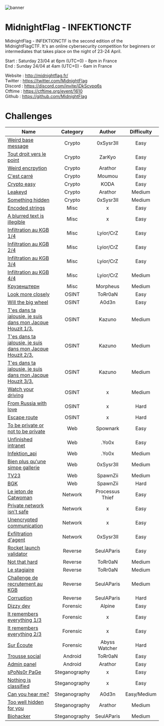 ![banner](https://i.ibb.co/hFPd3zG/MCTF.png)

# MidnightFlag  - INFEKTIONCTF

MidnightFlag - INFEKTIONCTF is the second edition of the MidnightFlagCTF. It's an online cybersecurity competition for beginners or intermediates that takes place on the night of 23-24 April.

Start : Saturday 23/04 at 6pm (UTC+0) - 8pm in France<br>
End : Sunday 24/04 at 4am (UTC+0) - 6am in France 

Website : http://midnightflag.fr/<br>
Twitter : https://twitter.com/MidnightFlag<br>
Discord : https://discord.com/invite/jDkScvpq6s<br>
Ctftime : https://ctftime.org/event/1610<br>
Github  : https://github.com/MidnightFlag

# Challenges

| Name                                                             | Category      | Author     | Difficulty |
|------------------------------------------------------------------|:-------------:|:----------:|:----------:|
| [Weird base message](Cryptographie/weird_base_message)           | Crypto        | 0xSysr3ll  |Easy        |
| [Tout droit vers le point](Cryptographie/Tout-droit-vers-le-point)| Crypto       | ZarKyo     |Easy        |
| [Weird encrpytion](Cryptographie/weird_encryption)               | Crypto        | Arathor    |Easy        |
| [C'est carré](Cryptographie/c'est_carré)                         | Crypto        | Moumou     |Easy        |
| [Crypto easy](Cryptographie/crypto-easy)                         | Crypto        | KODA       |Easy        |  
| [Leakeyd](Cryptographie/Leakeyd)                                 | Crypto        | Arathor    |Medium      |
| [Something hidden](Cryptographie/Something_hidden)               | Crypto        | 0xSysr3ll  |Medium      |
| [Encoded strings](Misc/encoded_strings)                          | Misc          | x          |Easy        |
| [A blurred text is illegible](Misc/a_blurred_text_is_illegible)  | Misc          | x          | Easy       |
| [Infiltration au KGB 1/4](Misc/infiltration_au_kgb_1-4)          | Misc          | Lyior/CrZ  | Easy       |
| [Infiltration au KGB 2/4](Misc/infiltration_au_kgb_2-4)          | Misc          | Lyior/CrZ  |Easy        |
| [Infiltration au KGB 3/4](Misc/infiltration_au_kgb_3-4)          | Misc          | Lyior/CrZ  | Easy       |
| [Infiltration au KGB 4/4](Misc/infiltration_au_kgb_4-4)          | Misc          | Lyior/CrZ  |Medium      |
| [Крузенштерн](Misc/Крузенштерн)                                  | Misc          | Morpheus   | Medium     |
| [Look more closely](OSINT/look_more_closely)                     | OSINT         | ToRr0aN    |Easy        |
| [Will the big wheel](OSINT/Will_the_big_wheel)                   | OSINT         | A0d3n      |Easy        |
| [T'es dans ta jalousie, je suis dans mon Jacque Houzit 1/3.](OSINT/Tes_dans_ta_jalousie_je_suis_dans_mon_Jacque_Houzit/Challenge_n°1)| OSINT | Kazuno|Medium|
| [T'es dans ta jalousie, je suis dans mon Jacque Houzit 2/3.](OSINT/Tes_dans_ta_jalousie_je_suis_dans_mon_Jacque_Houzit/Challenge_n°2)| OSINT | Kazuno|Medium|
| [T'es dans ta jalousie, je suis dans mon Jacque Houzit 3/3.](OSINT/Tes_dans_ta_jalousie_je_suis_dans_mon_Jacque_Houzit/Challenge_n°3)| OSINT | Kazuno|Medium|
| [Watch your driving](OSINT/watch_your_driving)                   | OSINT         | x          |Medium      |
| [From Russia with love](OSINT/from_russia_with_love)             | OSINT         | x          |Hard        |
| [Escape route](OSINT/escape_route)                               | OSINT         | x          |Hard        | 
| [To be private or not to be private](Web/to_be_private_or_not_to_be_private)| Web| Spownark   |Easy        |      
| [Unfinished intranet](Web/unfinished_intranet)                   | Web           | .Yo0x      |Easy        | 
| [Infektion_api](Web/Infektion_api)                               | Web           | .Yo0x      | Medium     |
| [Bien plus qu'une simpe gallerie](Web/Bien_plus%20qu_une_simpe_gallerie)  | Web  | 0xSysr3ll  |Medium      |
| [TV23](Web/TV23)                                                 | Web           | SpawnZii   |Medium      |   
| [BGK](Web/BGK)                                                   | Web           | SpawnZii   |Hard        |           
| [Le jeton de Catwoman](Reseau/le_jeton_de_catwoman)              | Network       | Processus Thief|Easy    |
| [Private network isn't safe](Reseau/private_network_isnt_safe)   | Network       | x          |Easy        |
| [Unencrypted communication](Reseau/unencrypted_communication)    | Network       | x          |Easy        |
| [Exfiltration d'agent](Reseau/exflitration_d'agent)              | Network       | 0xSysr3ll  |Easy        |
| [Rocket launch validator](Reverse/rocket_launch_validator)       | Reverse       | SeulAParis |Easy        |
| [Not that hard](Reverse/Not_that_hard)                           | Reverse       | ToRr0aN    |Medium      |
| [Le stagiaire](Reverse/Le_stagiaire)                             | Reverse       | ToRr0aN    |Medium      |
| [Challenge de recrutement au KGB](Reverse/challenge_recrutement_kgb) | Reverse   | SeulAParis | Medium     |
| [Corruption](Reverse/corruption)                                 | Reverse       | SeulAParis |Hard        |
| [Dizzy dev](Forensic/Dizzy_Dev)                                  | Forensic      | Alpine     | Easy       |
| [It remembers everything 1/3](/Forensic/it_remembers_everything_1-3)| Forensic   | x          |  Easy      |
| [It remembers everything 2/3](/Forensic/it_remembers_everything_2-3)| Forensic   | x          |  Easy      |
| [Sur Écoute](Forensic/Sur_écoute_Réseau_Abyss_Watcher)           | Forensic      | Abyss Watcher|Hard      |
| [Trousse social](Android/Trousse_social)                         | Android       | ToRr0aN    |  Easy      |
| [Admin panel](Android/Admin_panel)                               | Android       | Arathor    |  Easy      |
| [sPoNs0r PaGe](Steganographie/sPoNs0r_PaGe)                      | Steganography | x          |Easy        |
| [Nothing is classified](Steganographie/nothing_is_classified)    | Steganography | x          |Easy        |
| [Can you hear me?](Steganographie/Can_You_Hear_Me)               | Steganography | A0d3n      |Easy/Medium |
| [Too well hidden for you](Steganographie/Too_well_hidden_for_you)| Steganography | Arathor    |Medium      |
| [Biohacker](Steganographie/biohacker)                            | Steganography | SeulAParis |Medium      |  
